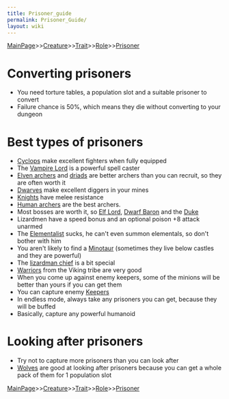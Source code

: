 ```yaml
---
title: Prisoner_guide
permalink: Prisoner_Guide/
layout: wiki
---
```


[MainPage](/keeperrl_wiki/ "wikilink")>>[Creature](/keeperrl_wiki/Creature_Guide "wikilink")>>[Trait](/keeperrl_wiki/Traits "wikilink")>>[Role](/keeperrl_wiki/Role "wikilink")>>[Prisoner](/keeperrl_wiki/Prisoner_Guide "wikilink")

Converting prisoners
====================

-   You need torture tables, a population slot and a suitable prisoner
    to convert
-   Failure chance is 50%, which means they die without converting to
    your dungeon

Best types of prisoners
=======================

-   [Cyclops](/keeperrl_wiki/Cyclops "wikilink") make excellent fighters when fully
    equipped
-   The [Vampire Lord](/keeperrl_wiki/Vampire_Lord "wikilink") is a powerful spell
    caster
-   [Elven archers](/keeperrl_wiki/Elven_Archer "wikilink") and
    [driads](/keeperrl_wiki/Driad "wikilink") are better archers than you can recruit,
    so they are often worth it
-   [Dwarves](/keeperrl_wiki/Dwarf "wikilink") make excellent diggers in your mines
-   [Knights](/keeperrl_wiki/Knight "wikilink") have melee resistance
-   [Human archers](/keeperrl_wiki/Archer "wikilink") are the best archers.
-   Most bosses are worth it, so [Elf Lord](/keeperrl_wiki/Elf_Lord "wikilink"), [Dwarf
    Baron](/keeperrl_wiki/Dwarf_Baron "wikilink") and the [Duke](/keeperrl_wiki/Duke "wikilink")
-   Lizardmen have a speed bonus and an optional poison +8 attack
    unarmed
-   The [Elementalist](/keeperrl_wiki/Elementalist "wikilink") sucks, he can't even
    summon elementals, so don't bother with him
-   You aren't likely to find a [Minotaur](/keeperrl_wiki/Minotaur "wikilink")
    (sometimes they live below castles and they are powerful)
-   The [lizardman chief](/keeperrl_wiki/Lizardman_Chief "wikilink") is a bit special
-   [Warriors](/keeperrl_wiki/Warrior "wikilink") from the Viking tribe are very good
-   When you come up against enemy keepers, some of the minions will be
    better than yours if you can get them
-   You can capture enemy [Keepers](/keeperrl_wiki/Keeper "wikilink")
-   In endless mode, always take any prisoners you can get, because they
    will be buffed
-   Basically, capture any powerful humanoid

Looking after prisoners
=======================

-   Try not to capture more prisoners than you can look after
-   [Wolves](/keeperrl_wiki/Wolf "wikilink") are good at looking after prisoners
    because you can get a whole pack of them for 1 population slot

[MainPage](/keeperrl_wiki/ "wikilink")>>[Creature](/keeperrl_wiki/Creature_Guide "wikilink")>>[Trait](/keeperrl_wiki/Traits "wikilink")>>[Role](/keeperrl_wiki/Role "wikilink")>>[Prisoner](/keeperrl_wiki/Prisoner_Guide "wikilink")

